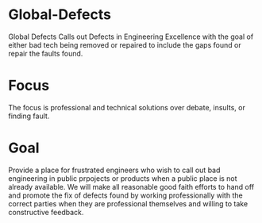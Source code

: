 # Global-Defects
Global Defects Calls out Defects in Engineering Excellence with the goal of either bad tech being removed or repaired to include the gaps found or repair the faults found.

# Focus
The focus is professional and technical solutions over debate, insults, or finding fault.

# Goal
Provide a place for frustrated engineers who wish to call out bad engineering in public prpojects or products when a public place is not already available.  We will make all reasonable good faith efforts to hand off and promote the fix of defects found by working professionally with the correct parties when they are professional themselves and willing to take constructive feedback.

